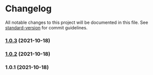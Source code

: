 # Changelog

All notable changes to this project will be documented in this file. See [standard-version](https://github.com/conventional-changelog/standard-version) for commit guidelines.

### [1.0.3](https://github.com/maxmezzomo/printful-react/compare/v1.0.2...v1.0.3) (2021-10-18)

### [1.0.2](https://github.com/maxmezzomo/printful-react/compare/v1.0.1...v1.0.2) (2021-10-18)

### 1.0.1 (2021-10-18)
